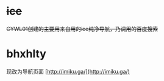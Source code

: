 # ~~ice~~
~~CYWL01创建的主要用来自用的ice纯净导航，乃调用的百度搜索~~
# bhxhlty
现改为导航页面 [http://imiku.ga/](http://imiku.ga/)
